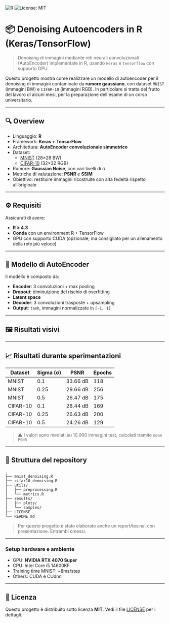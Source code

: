 
![R](https://img.shields.io/badge/language-R-blue)
![License: MIT](https://img.shields.io/badge/License-MIT-yellow.svg)

# 📦 Denoising Autoencoders in R (Keras/TensorFlow)

> Denoising di immagini mediante reti neurali convoluzionali (AutoEncoder) implementate in R, usando `keras` e `tensorflow` con supporto GPU.

Questo progetto mostra come realizzare un modello di autoencoder per il denoising di immagini contaminate da **rumore gaussiano**, con dataset `MNIST` (immagini BW) e `CIFAR-10` (immagini RGB).
In particolare si tratta del frutto del lavoro di alcuni mesi, per la preparazione dell'esame di un corso universitario.

---

## 🔍 Overview

- Linguaggio: **R**
- Framework: **Keras + TensorFlow**
- Architettura: **AutoEncoder convoluzionale simmetrico**
- Dataset:
  - [MNIST](http://yann.lecun.com/exdb/mnist/) (28×28 BW)
  - [CIFAR-10](https://www.cs.toronto.edu/~kriz/cifar.html) (32×32 RGB)
- Rumore: **Gaussian Noise**, con vari livelli di σ
- Metriche di valutazione: **PSNR** e **SSIM**
- Obiettivo: restituire immagini ricostruite con alta fedeltà rispetto all’originale

---

## ⚙️ Requisiti

Assicurati di avere:

- **R ≥ 4.3**
- **Conda** con un environment R + TensorFlow
- GPU con supporto CUDA (opzionale, ma consigliato per un allenamento della rete più veloce)
  
---

## 🧠 Modello di AutoEncoder

Il modello è composto da:

- **Encoder**: 3 convoluzioni + max pooling
- **Dropout**: diminuizione del rischio di overfitting
- **Latent space**
- **Decoder**: 3 convoluzioni trasposte + upsampling
- **Output**: `tanh`, immagini normalizzate in `[-1, 1]`

---

## 🖼️ Risultati visivi



---

## 📈 Risultati durante sperimentazioni

| Dataset   | Sigma (σ) | PSNR     | Epochs |
|-----------|------------|----------|--------|
| MNIST     | 0.1        | 33.66 dB | 118    |
| MNIST     | 0.25       | 29.66 dB | 256    |
| MNIST     | 0.5        | 26.47 dB | 175    |
| CIFAR-10  | 0.1        | 28.44 dB | 169    |
| CIFAR-10  | 0.25       | 26.63 dB | 200    |
| CIFAR-10  | 0.5        | 24.26 dB | 129    |

> ⚠️ I valori sono mediati su 10.000 immagini test, calcolati tramite `mean PSNR`

---

## 📂 Struttura del repository

```
.
├── mnist_denoising.R
├── cifar10_denoising.R
├── utils/
│   ├── preprocessing.R
│   └── metrics.R
├── results/
│   ├── plots/
│   └── samples/
├── LICENSE
└── README.md

```

> Per questo progetto è stato elaborato anche un report/tesina, con presentazione. Entrambi omessi.

---

### Setup hardware e ambiente

- GPU: **NVIDIA RTX 4070 Super**
- CPU: Intel Core i5 14600KF
- Training time MNIST: ~8ms/step
- Others: CUDA e CUdnn

---

## 📄 Licenza

Questo progetto è distribuito sotto licenza **MIT**. Vedi il file [LICENSE](LICENSE) per i dettagli.
